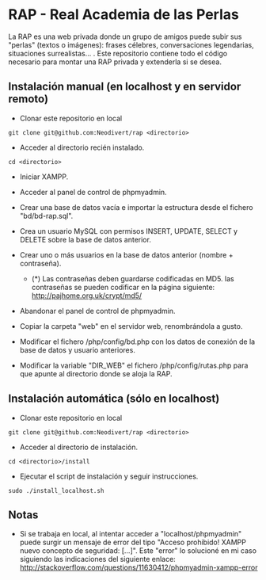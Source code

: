 # RAP - Real Academia de las Perlas

La RAP es una web privada donde un grupo de amigos puede subir sus "perlas" (textos o imágenes): frases célebres, conversaciones legendarias, situaciones surrealistas... .
Este repositorio contiene todo el código necesario para montar una RAP privada y extenderla si se desea.


## Instalación manual (en localhost y en servidor remoto)

- Clonar este repositorio en local
```
git clone git@github.com:Neodivert/rap <directorio>
```

- Acceder al directorio recién instalado.
```
cd <directorio>
```

- Iniciar XAMPP.

- Acceder al panel de control de phpmyadmin.

- Crear una base de datos vacía e importar la estructura desde el fichero "bd/bd-rap.sql".

- Crea un usuario MySQL con permisos INSERT, UPDATE, SELECT y DELETE sobre la base de datos anterior.

- Crear uno o más usuarios en la base de datos anterior (nombre + contraseña).
	- (*) Las contraseñas deben guardarse codificadas en MD5. las contraseñas se pueden codificar en la página siguiente: http://pajhome.org.uk/crypt/md5/

- Abandonar el panel de control de phpmyadmin.
 
- Copiar la carpeta "web" en el servidor web, renombrándola a gusto.

- Modificar el fichero <web>/php/config/bd.php con los datos de conexión de la base de datos y usuario anteriores.

- Modificar la variable "DIR_WEB" el fichero <web>/php/config/rutas.php para que apunte al directorio donde se aloja la RAP.


## Instalación automática (sólo en localhost)

- Clonar este repositorio en local
```
git clone git@github.com:Neodivert/rap <directorio>
```

- Acceder al directorio de instalación.
```
cd <directorio>/install
```

- Ejecutar el script de instalación y seguir instrucciones.
```
sudo ./install_localhost.sh
```

## Notas

- Si se trabaja en local, al intentar acceder a "localhost/phpmyadmin" puede surgir un mensaje de error del tipo "Acceso prohibido! XAMPP nuevo concepto de seguridad: [...]". Este "error" lo solucioné en mi caso siguiendo las indicaciones del siguiente enlace: http://stackoverflow.com/questions/11630412/phpmyadmin-xampp-error
